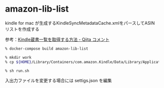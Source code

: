 # amazon-lib-list

kindle for mac が生成するKindleSyncMetadataCache.xmlをパースしてASINリストを作成する

参考：[Kindle蔵書一覧を取得する方法 - Qiita コメント](https://qiita.com/taka_hira/items/8a9181c0733de2c9f8ee#comment-55d0067c26a2fcbaa184)

```bash
% docker-compose build amazon-lib-list
```

```bash
% mkdir work
% cp ${HOME}/Library/Containers/com.amazon.Kindle/Data/Library/Application\ Support/Kindle/Cache/KindleSyncMetadataCache.xml work/KindleSyncMetadataCache.xml
```

```bash
% sh run.sh
```

入出力ファイルを変更する場合には settigs.json を編集
